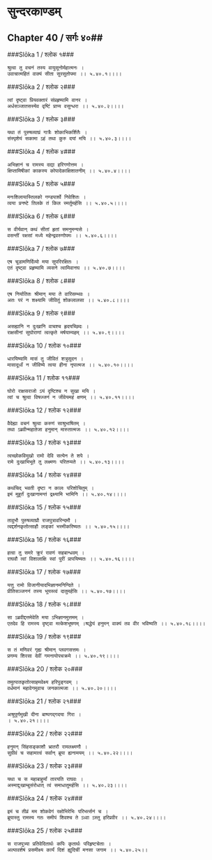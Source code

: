 सुन्दरकाण्डम्
===============================


## Chapter 40  / सर्गः ४०##


###Slōka 1 / श्लोक १###


    श्रुत्वा तु वचनं तस्य वायुसूनोर्महात्मनः ।
    उवाचात्महितं वाक्यं सीता सुरसुतोपमा ।। ५.४०.१।।।।


###Slōka 2 / श्लोक २###


    त्वां दृष्ट्वा प्रियवक्तारं संप्रहृष्यामि वानर ।
    अर्धसञ्जातसस्येव वृष्टिं प्राप्य वसुन्धरा ।। ५.४०.२।।।।


###Slōka 3 / श्लोक ३###


    यथा तं पुरुषव्याघ्रं गात्रैः शोकाभिकर्शितैः ।
    संस्पृशेयं सकामा ऽहं तथा कुरु दयां मयि ।। ५.४०.३।।।।


###Slōka 4 / श्लोक ४###


    अभिज्ञानं च रामस्य दद्या हरिगणोत्तम ।
    क्षिप्तामिषीकां काकस्य कोपादेकाक्षिशातनीम् ।। ५.४०.४।।।।


###Slōka 5 / श्लोक ५###


    मनःशिलायास्तिलको गण्डपार्श्वे निवेशितः ।
    त्वया प्रनष्टे तिलके तं किल स्मर्तुमर्हसि ।। ५.४०.५।।।।


###Slōka 6 / श्लोक ६###


    स वीर्यवान् कथं सीतां हृतां समनुमन्यसे ।
    वसन्तीं रक्षसां मध्ये महेन्द्रवरुणोपमः ।। ५.४०.६।।।।


###Slōka 7 / श्लोक ७###


    एष चूडामणिर्दिव्यो मया सुपरिरक्षितः ।
    एतं दृष्ट्वा प्रहृष्यामि व्यसने त्वामिवानघ ।। ५.४०.७।।।।


###Slōka 8 / श्लोक ८###


    एष निर्यातितः श्रीमान् मया ते वारिसम्भवः ।
    अतः परं न शक्ष्यामि जीवितुं शोकलालसा ।। ५.४०.८।।।।


###Slōka 9 / श्लोक ९###


    असह्यानि न दुःखानि वाचश्च हृदयच्छिदः ।
    राक्षसीनां सुघोराणां त्वत्कृते मर्षयाम्यहम् ।। ५.४०.९।।।।


###Slōka 10 / श्लोक १०###


    धारयिष्यामि मासं तु जीवितं शत्रुसूदन ।
    मासादूर्ध्वं न जीविष्ये त्वया हीना नृपात्मज ।। ५.४०.१०।।।।


###Slōka 11 / श्लोक ११###


    घोरो राक्षसराजो ऽयं दृष्टिश्च न सुखा मयि ।
    त्वां च श्रुत्वा विषज्जनं न जीवेयमहं क्षणम् ।। ५.४०.११।।।।


###Slōka 12 / श्लोक १२###


    वैदेह्या वचनं श्रुत्वा करुणं साश्रुभाषितम् ।
    तथा ऽब्रवीन्महातेजा हनुमान् मारुतात्मजः ।। ५.४०.१२।।।।


###Slōka 13 / श्लोक १३###


    त्वच्छोकविमुखो रामो देवि सत्येन ते शपे ।
    रामे दुःखाभिभूते तु लक्ष्मणः परितप्यते ।। ५.४०.१३।।।।


###Slōka 14 / श्लोक १४###


    कथंचिद् भवती दृष्टा न कालः परिशोचितुम् ।
    इमं मुहूर्तं दुःखानामन्तं द्रक्ष्यामि भामिनि ।। ५.४०.१४।।।।


###Slōka 15 / श्लोक १५###


    तावुभौ पुरुषव्याघ्रौ राजपुत्रावरिन्दमौ ।
    त्वद्दर्शनकृतोत्साहौ लङ्कां भस्मीकरिष्यतः ।। ५.४०.१५।।।।


###Slōka 16 / श्लोक १६###


    हत्वा तु समरे क्रूरं रावणं सहबान्धवम् ।
    राघवौ त्वां विशालाक्षि स्वां पुरीं प्रापयिष्यतः ।। ५.४०.१६।।।।


###Slōka 17 / श्लोक १७###


    यत्तु रामो विजानीयादभिज्ञानमनिन्दिते ।
    प्रीतिसञ्जननं तस्य भूयस्त्वं दातुमर्हसि ।। ५.४०.१७।।।।


###Slōka 18 / श्लोक १८###


    सा ऽब्रवीद्दत्तमेवेति मया ऽभिज्ञानमुत्तमम् ।
    एतदेव हि रामस्य दृष्ट्वा मत्केशभूषणम् ।श्रद्धेयं हनुमन् वाक्यं तव वीर भविष्यति ।। ५.४०.१८।।।।


###Slōka 19 / श्लोक १९###


    स तं मणिवरं गृह्य श्रीमान् प्लवगसत्तमः ।
    प्रणम्य शिरसा देवीं गमनायोपचक्रमे ।। ५.४०.१९।।।।


###Slōka 20 / श्लोक २०###


    तमुत्पातकृतोत्साहमवेक्ष्य हरिपुङ्गवम् ।
    वर्धमानं महावेगमुवाच जनकात्मजा ।। ५.४०.२०।।।।


###Slōka 21 / श्लोक २१###


    अश्रुपूर्णमुखी दीना बाष्पगद्गदया गिरा ।
    । ५.४०.२१।।।।


###Slōka 22 / श्लोक २२###


    हनुमन् सिंहसङ्काशौ भ्रातरौ रामलक्ष्मणौ ।
    सुग्रीवं च सहामात्वं सर्वान् ब्रूया ह्यनामयम् ।। ५.४०.२२।।।।


###Slōka 23 / श्लोक २३###


    यथा च स महाबाहुर्मां तारयति राघवः ।
    अस्माद्दुःखाम्बुसंरोधात् त्वं समाधातुमर्हसि ।। ५.४०.२३।।।।


###Slōka 24 / श्लोक २४###


    इमं च तीव्रं मम शोकवेगं रक्षोभिरेभिः परिभर्त्सनं च ।
    ब्रूयास्तु रामस्य गतः समीपं शिवश्च ते ऽध्वा ऽस्तु हरिप्रवीर ।। ५.४०.२४।।।।


###Slōka 25 / श्लोक २५###


    स राजपुत्र्या प्रतिवेदितार्थः कपिः कृतार्थः परिहृष्टचेताः ।
    अल्पावशेषं प्रसमीक्ष्य कार्यं दिशं ह्युदिचीं मनसा जगाम ।। ५.४०.२५।।


